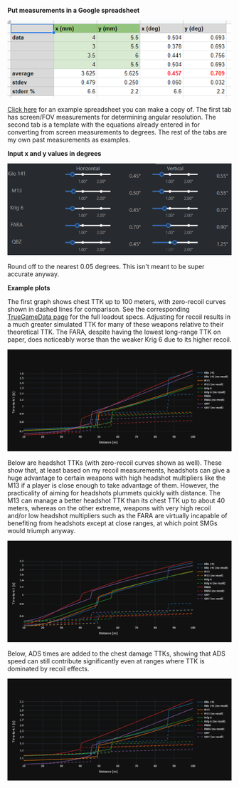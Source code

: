 **Put measurements in a Google spreadsheet**

![spreadsheet](/assets/images/example/spreadsheet.png)

[Click here](https://docs.google.com/spreadsheets/d/155GmFod_Kuo5khmGhNlIjKf53x9Tlw6sey4p3VZxpjE/edit?usp=sharing)
for an example spreadsheet you can make a copy of.
The first tab has screen/FOV measurements for determining angular resolution.
The second tab is a template with the equations already entered in for converting from
screen measurements to degrees.
The rest of the tabs are my own past measurements as examples.

**Input x and y values in degrees**

![inputs](/assets/images/example/inputs.png)

Round off to the nearest 0.05 degrees. This isn't meant to be super accurate anyway.

**Example plots**

The first graph shows chest TTK up to 100 meters, with zero-recoil curves shown
in dashed lines for comparison.
See the corresponding [TrueGameData page](https://www.truegamedata.com/?share=EDHovz)
for the full loadout specs.
Adjusting for recoil results in a much greater simulated TTK for many of these weapons
relative to their theoretical TTK.
The FARA, despite having the lowest long-range TTK on paper, does noticeably worse
than the weaker Krig 6 due to its higher recoil.

![TTK](/assets/images/example/chest/ttk.png)

Below are headshot TTKs (with zero-recoil curves shown as well).
These show that, at least based on my recoil measurements,
headshots can give a huge advantage to certain weapons with high headshot
multipliers like the M13 if a player is close enough to take advantage of them.
However, the practicality of aiming for headshots plummets quickly with distance.
The M13 can manage a better headshot TTK than its chest TTK up to about 40 meters,
whereas on the other extreme, weapons with very high recoil and/or low headshot
multipliers such as the FARA are virtually incapable of benefiting from headshots
except at close ranges, at which point SMGs would triumph anyway.

![TTK_head](/assets/images/example/head/ttk.png)

Below, ADS times are added to the chest damage TTKs, showing that ADS speed can still
contribute significantly even at ranges where TTK is dominated by recoil effects.

![TTK_ads](/assets/images/example/chest/ttk_ads.png)
